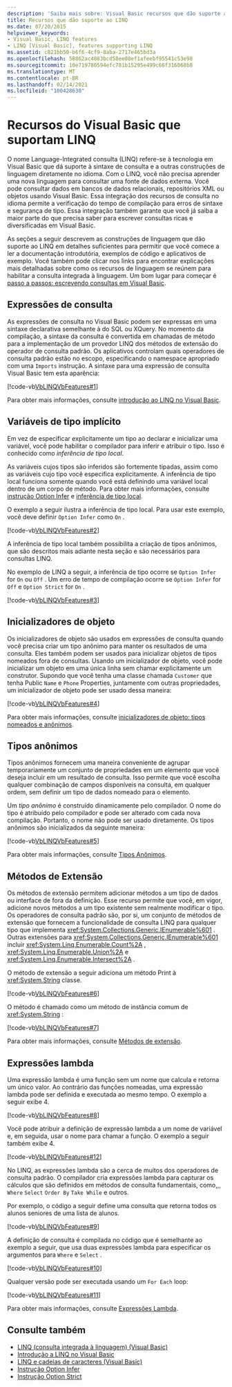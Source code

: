 ```yaml
---
description: 'Saiba mais sobre: Visual Basic recursos que dão suporte ao LINQ'
title: Recursos que dão suporte ao LINQ
ms.date: 07/20/2015
helpviewer_keywords:
- Visual Basic, LINQ features
- LINQ [Visual Basic], features supporting LINQ
ms.assetid: c821bb50-b6f6-4cf9-8aba-2717e465bd3a
ms.openlocfilehash: 58862ac4083bcd58ee08ef1afeebf95541c53e98
ms.sourcegitcommit: 10e719780594efc781b15295e499c66f316068b8
ms.translationtype: MT
ms.contentlocale: pt-BR
ms.lasthandoff: 02/14/2021
ms.locfileid: "100428630"
---
```

# <a name="visual-basic-features-that-support-linq"></a>Recursos do Visual Basic que suportam LINQ

O nome Language-Integrated consulta (LINQ) refere-se à tecnologia em Visual Basic que dá suporte à sintaxe de consulta e a outras construções de linguagem diretamente no idioma. Com o LINQ, você não precisa aprender uma nova linguagem para consultar uma fonte de dados externa. Você pode consultar dados em bancos de dados relacionais, repositórios XML ou objetos usando Visual Basic. Essa integração dos recursos de consulta no idioma permite a verificação do tempo de compilação para erros de sintaxe e segurança de tipo. Essa integração também garante que você já saiba a maior parte do que precisa saber para escrever consultas ricas e diversificadas em Visual Basic.  
  
 As seções a seguir descrevem as construções de linguagem que dão suporte ao LINQ em detalhes suficientes para permitir que você comece a ler a documentação introdutória, exemplos de código e aplicativos de exemplo. Você também pode clicar nos links para encontrar explicações mais detalhadas sobre como os recursos de linguagem se reúnem para habilitar a consulta integrada à linguagem. Um bom lugar para começar é [passo a passos: escrevendo consultas em Visual Basic](walkthrough-writing-queries.md).  
  
## <a name="query-expressions"></a>Expressões de consulta  

 As expressões de consulta no Visual Basic podem ser expressas em uma sintaxe declarativa semelhante à do SQL ou XQuery. No momento da compilação, a sintaxe da consulta é convertida em chamadas de método para a implementação de um provedor LINQ dos métodos de extensão do operador de consulta padrão. Os aplicativos controlam quais operadores de consulta padrão estão no escopo, especificando o namespace apropriado com uma `Imports` instrução. A sintaxe para uma expressão de consulta Visual Basic tem esta aparência:  
  
 [!code-vb[VbLINQVbFeatures#1](~/samples/snippets/visualbasic/VS_Snippets_VBCSharp/VbLINQVbFeatures/VB/Class1.vb#1)]  
  
 Para obter mais informações, consulte [introdução ao LINQ no Visual Basic](../../language-features/linq/introduction-to-linq.md).  
  
## <a name="implicitly-typed-variables"></a>Variáveis de tipo implícito  

 Em vez de especificar explicitamente um tipo ao declarar e inicializar uma variável, você pode habilitar o compilador para inferir e atribuir o tipo. Isso é conhecido como *inferência de tipo local*.  
  
 As variáveis cujos tipos são inferidos são fortemente tipadas, assim como as variáveis cujo tipo você especifica explicitamente. A inferência de tipo local funciona somente quando você está definindo uma variável local dentro de um corpo de método. Para obter mais informações, consulte [instrução Option Infer](../../../language-reference/statements/option-infer-statement.md) e [inferência de tipo local](../../language-features/variables/local-type-inference.md).  
  
 O exemplo a seguir ilustra a inferência de tipo local. Para usar este exemplo, você deve definir `Option Infer` como `On` .  
  
 [!code-vb[VbLINQVbFeatures#2](~/samples/snippets/visualbasic/VS_Snippets_VBCSharp/VbLINQVbFeatures/VB/Class1.vb#2)]  
  
 A inferência de tipo local também possibilita a criação de tipos anônimos, que são descritos mais adiante nesta seção e são necessários para consultas LINQ.  
  
 No exemplo de LINQ a seguir, a inferência de tipo ocorre se `Option Infer` for `On` ou `Off` . Um erro de tempo de compilação ocorre se `Option Infer` for `Off` e `Option Strict` for `On` .  
  
 [!code-vb[VbLINQVbFeatures#3](~/samples/snippets/visualbasic/VS_Snippets_VBCSharp/VbLINQVbFeatures/VB/Class1.vb#3)]  
  
## <a name="object-initializers"></a>Inicializadores de objeto  

 Os inicializadores de objeto são usados em expressões de consulta quando você precisa criar um tipo anônimo para manter os resultados de uma consulta. Eles também podem ser usados para inicializar objetos de tipos nomeados fora de consultas. Usando um inicializador de objeto, você pode inicializar um objeto em uma única linha sem chamar explicitamente um construtor. Supondo que você tenha uma classe chamada `Customer` que tenha Public `Name` e `Phone` Properties, juntamente com outras propriedades, um inicializador de objeto pode ser usado dessa maneira:  
  
 [!code-vb[VbLINQVbFeatures#4](~/samples/snippets/visualbasic/VS_Snippets_VBCSharp/VbLINQVbFeatures/VB/Class1.vb#4)]  
  
 Para obter mais informações, consulte [inicializadores de objeto: tipos nomeados e anônimos](../../language-features/objects-and-classes/object-initializers-named-and-anonymous-types.md).  
  
## <a name="anonymous-types"></a>Tipos anônimos  

 Tipos anônimos fornecem uma maneira conveniente de agrupar temporariamente um conjunto de propriedades em um elemento que você deseja incluir em um resultado de consulta. Isso permite que você escolha qualquer combinação de campos disponíveis na consulta, em qualquer ordem, sem definir um tipo de dados nomeado para o elemento.  
  
 Um *tipo anônimo* é construído dinamicamente pelo compilador. O nome do tipo é atribuído pelo compilador e pode ser alterado com cada nova compilação. Portanto, o nome não pode ser usado diretamente. Os tipos anônimos são inicializados da seguinte maneira:  
  
 [!code-vb[VbLINQVbFeatures#5](~/samples/snippets/visualbasic/VS_Snippets_VBCSharp/VbLINQVbFeatures/VB/Class1.vb#5)]  
  
 Para obter mais informações, consulte [Tipos Anônimos](../../language-features/objects-and-classes/anonymous-types.md).  
  
## <a name="extension-methods"></a>Métodos de Extensão  

 Os métodos de extensão permitem adicionar métodos a um tipo de dados ou interface de fora da definição. Esse recurso permite que você, em vigor, adicione novos métodos a um tipo existente sem realmente modificar o tipo. Os operadores de consulta padrão são, por si, um conjunto de métodos de extensão que fornecem a funcionalidade de consulta LINQ para qualquer tipo que implementa <xref:System.Collections.Generic.IEnumerable%601> . Outras extensões para <xref:System.Collections.Generic.IEnumerable%601> incluir <xref:System.Linq.Enumerable.Count%2A> , <xref:System.Linq.Enumerable.Union%2A> e <xref:System.Linq.Enumerable.Intersect%2A> .  
  
 O método de extensão a seguir adiciona um método Print à <xref:System.String> classe.  
  
 [!code-vb[VbLINQVbFeatures#6](~/samples/snippets/visualbasic/VS_Snippets_VBCSharp/VbLINQVbFeatures/VB/Class1.vb#6)]  
  
 O método é chamado como um método de instância comum de <xref:System.String> :  
  
 [!code-vb[VbLINQVbFeatures#7](~/samples/snippets/visualbasic/VS_Snippets_VBCSharp/VbLINQVbFeatures/VB/Class1.vb#7)]  
  
 Para obter mais informações, consulte [Métodos de extensão](../../language-features/procedures/extension-methods.md).  
  
## <a name="lambda-expressions"></a>Expressões lambda  

 Uma expressão lambda é uma função sem um nome que calcula e retorna um único valor. Ao contrário das funções nomeadas, uma expressão lambda pode ser definida e executada ao mesmo tempo. O exemplo a seguir exibe 4.  
  
 [!code-vb[VbLINQVbFeatures#8](~/samples/snippets/visualbasic/VS_Snippets_VBCSharp/VbLINQVbFeatures/VB/Class1.vb#8)]  
  
 Você pode atribuir a definição de expressão lambda a um nome de variável e, em seguida, usar o nome para chamar a função. O exemplo a seguir também exibe 4.  
  
 [!code-vb[VbLINQVbFeatures#12](~/samples/snippets/visualbasic/VS_Snippets_VBCSharp/VbLINQVbFeatures/VB/Class1.vb#12)]  
  
 No LINQ, as expressões lambda são a cerca de muitos dos operadores de consulta padrão. O compilador cria expressões lambda para capturar os cálculos que são definidos em métodos de consulta fundamentais, como,,, `Where` `Select` `Order By` `Take While` e outros.  
  
 Por exemplo, o código a seguir define uma consulta que retorna todos os alunos seniores de uma lista de alunos.  
  
 [!code-vb[VbLINQVbFeatures#9](~/samples/snippets/visualbasic/VS_Snippets_VBCSharp/VbLINQVbFeatures/VB/Class1.vb#9)]  
  
 A definição de consulta é compilada no código que é semelhante ao exemplo a seguir, que usa duas expressões lambda para especificar os argumentos para `Where` e `Select` .  
  
 [!code-vb[VbLINQVbFeatures#10](~/samples/snippets/visualbasic/VS_Snippets_VBCSharp/VbLINQVbFeatures/VB/Class1.vb#10)]  
  
 Qualquer versão pode ser executada usando um `For Each` loop:  
  
 [!code-vb[VbLINQVbFeatures#11](~/samples/snippets/visualbasic/VS_Snippets_VBCSharp/VbLINQVbFeatures/VB/Class1.vb#11)]  
  
 Para obter mais informações, consulte [Expressões Lambda](../../language-features/procedures/lambda-expressions.md).  
  
## <a name="see-also"></a>Consulte também

- [LINQ (consulta integrada à linguagem) (Visual Basic)](index.md)
- [Introdução a LINQ no Visual Basic](getting-started-with-linq.md)
- [LINQ e cadeias de caracteres (Visual Basic)](linq-and-strings.md)
- [Instrução Option Infer](../../../language-reference/statements/option-infer-statement.md)
- [Instrução Option Strict](../../../language-reference/statements/option-strict-statement.md)
